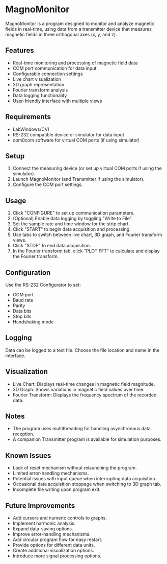 # MagnoMonitor

MagnoMonitor is a program designed to monitor and analyze magnetic fields in real-time, using data from a transmitter device that measures magnetic fields in three orthogonal axes (x, y, and z).

## Features

- Real-time monitoring and processing of magnetic field data
- COM port communication for data input
- Configurable connection settings
- Live chart visualization
- 3D graph representation
- Fourier transform analysis
- Data logging functionality
- User-friendly interface with multiple views

## Requirements

- LabWindows/CVI
- RS-232 compatible device or simulator for data input
- com0com software for virtual COM ports (if using simulator)

## Setup

1. Connect the measuring device (or set up virtual COM ports if using the simulator).
2. Launch MagnoMonitor (and Transmitter if using the simulator).
3. Configure the COM port settings.

## Usage

1. Click "CONFIGURE" to set up communication parameters.
2. (Optional) Enable data logging by toggling "Write to File".
3. Set the sample rate and time window for the strip chart.
4. Click "START" to begin data acquisition and processing.
5. Use tabs to switch between live chart, 3D graph, and Fourier transform views.
6. Click "STOP" to end data acquisition.
7. In the Fourier transform tab, click "PLOT FFT" to calculate and display the Fourier transform.

## Configuration

Use the RS-232 Configurator to set:
- COM port
- Baud rate
- Parity
- Data bits
- Stop bits
- Handshaking mode

## Logging

Data can be logged to a text file. Choose the file location and name in the interface.

## Visualization

- Live Chart: Displays real-time changes in magnetic field magnitude.
- 3D Graph: Shows variations in magnetic field values over time.
- Fourier Transform: Displays the frequency spectrum of the recorded data.

## Notes

- The program uses multithreading for handling asynchronous data reception.
- A companion Transmitter program is available for simulation purposes.

## Known Issues

- Lack of reset mechanism without relaunching the program.
- Limited error-handling mechanisms.
- Potential issues with input queue when interrupting data acquisition.
- Occasional data acquisition stoppage when switching to 3D graph tab.
- Incomplete file writing upon program exit.

## Future Improvements

- Add cursors and numeric controls to graphs.
- Implement harmonic analysis.
- Expand data-saving options.
- Improve error-handling mechanisms.
- Add circular program flow for easy restart.
- Provide options for different data units.
- Create additional visualization options.
- Introduce more signal processing options.
